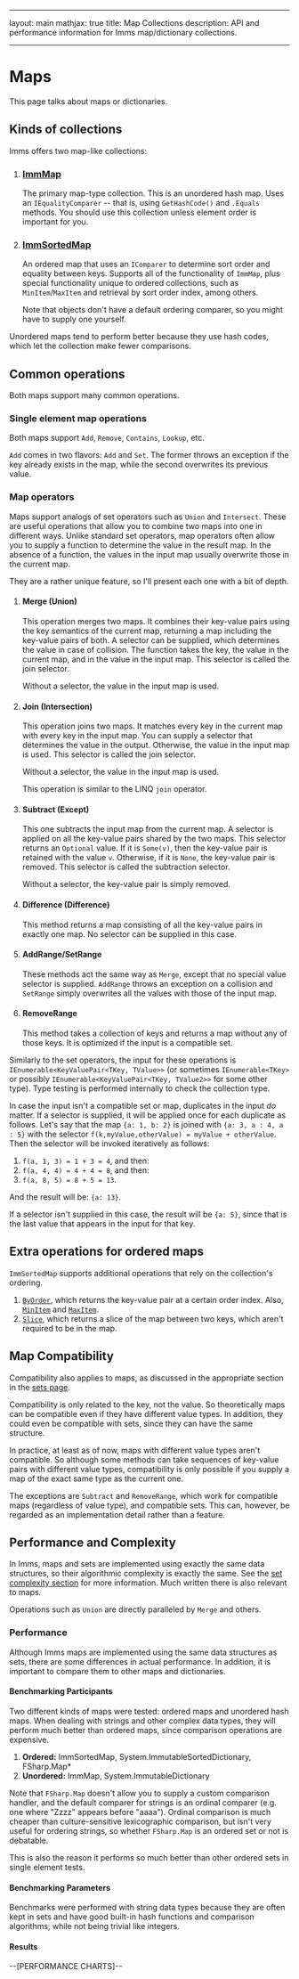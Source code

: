 ***
layout: main
mathjax: true
title: Map Collections
description: API and performance information for Imms map/dictionary collections.

***
# Maps
This page talks about maps or dictionaries.

## Kinds of collections
Imms offers two map-like collections:

1. ### [ImmMap](T:ImmMap'2)
	The primary map-type collection. This is an unordered hash map. Uses an `IEqualityComparer` -- that is, using `GetHashCode()` and `.Equals` methods. You should use this collection unless element order is important for you.
	
2. ### [ImmSortedMap](T:ImmSortedMap'2)
	An ordered map that uses an `IComparer` to determine sort order and equality between keys. Supports all of the functionality of `ImmMap`, plus special functionality unique to ordered collections, such as `MinItem`/`MaxItem` and retrieval by sort order index, among others.
	
	Note that objects don't have a default ordering comparer, so you might have to supply one yourself.

Unordered maps tend to perform better because they use hash codes, which let the collection make fewer comparisons.

## Common operations
Both maps support many common operations.

### Single element map operations
Both maps support `Add`, `Remove`, `Contains`, `Lookup`, etc.

`Add` comes in two flavors: `Add` and `Set`. The former throws an exception if the key already exists in the map, while the second overwrites its previous value.

### Map operators
Maps support analogs of set operators such as `Union` and `Intersect`. These are useful operations that allow you to combine two maps into one in different ways. Unlike standard set operators, map operators often allow you to supply a function to determine the value in the result map. In the absence of a function, the values in the input map usually overwrite those in the current map.

They are a rather unique feature, so I'll present each one with a bit of depth.

1. #### Merge (Union)

	This operation merges two maps. It combines their key-value pairs using the key semantics of the current map, returning a map including the key-value pairs of both. A selector can be supplied, which determines the value in case of collision. The function takes the key, the value in the current map, and in the value in the input map. This selector is called the join selector.
	
	Without a selector, the value in the input map is used.
	
2. #### Join (Intersection)

	This operation joins two maps. It matches every key in the current map with every key in the input map. You can supply a selector that determines the value in the output. Otherwise, the value in the input map is used. This selector is called the join selector.
	
	Without a selector, the value in the input map is used.
	
	This operation is similar to the LINQ `join` operator.
	
3. #### Subtract (Except)
	
	This one subtracts the input map from the current map. A selector is applied on all the key-value pairs shared by the two maps. This selector returns an `Optional` value. If it is `Some(v)`, then the key-value pair is retained with the value `v`. Otherwise, if it is `None`, the key-value pair is removed. This selector is called the subtraction selector.
	
	Without a selector, the key-value pair is simply removed.
	
4. #### Difference (Difference)
	This method returns a map consisting of all the key-value pairs in exactly one map. No selector can be supplied in this case.
	
5. #### AddRange/SetRange
	These methods act the same way as `Merge`, except that no special value selector is supplied. `AddRange` throws an exception on a collision and `SetRange` simply overwrites all the values with those of the input map.
	
6. #### RemoveRange
	This method takes a collection of keys and returns a map without any of those keys. It is optimized if the input is a compatible set.
	
Similarly to the set operators, the input for these operations is `IEnumerable<KeyValuePair<TKey, TValue>>` (or sometimes `IEnumerable<TKey>` or possibly `IEnumerable<KeyValuePair<TKey, TValue2>>` for some other type). Type testing is performed internally to check the collection type.

In case the input isn't a compatible set or map, duplicates in the input *do* matter. If a selector is supplied, it will be applied once for each duplicate as follows. Let's say that the map `{a: 1, b: 2}` is joined with `{a: 3, a : 4, a : 5}` with the selector `f(k,myValue,otherValue) = myValue + otherValue`. Then the selector will be invoked iteratively as follows:

1. `f(a, 1, 3) = 1 + 3 = 4`, and then:
2. `f(a, 4, 4) = 4 + 4 = 8`, and then:
3. `f(a, 8, 5) = 8 + 5 = 13`.

And the result will be: `{a: 13}`.

If a selector isn't supplied in this case, the result will be `{a: 5}`, since that is the last value that appears in the input for that key.

## Extra operations for ordered maps
`ImmSortedMap` supports additional operations that rely on the collection's ordering.

1. [`ByOrder`](M:ImmSortedMap'2.ByOrder), which returns the key-value pair at a certain order index. Also, [`MinItem`](M:ImmSortedMap'2.MinItem) and [`MaxItem`](M:ImmSortedMap'2.MaxItem).
2. [`Slice`](M:ImmSortedMap'2.Slice), which returns a slice of the map between two keys, which aren't required to be in the map.

## Map Compatibility
Compatibility also applies to maps, as discussed in the appropriate section in the [sets page](/pages/Sets#set-compatibility).

Compatibility is only related to the key, not the value. So theoretically maps can be compatible even if they have different value types. In addition, they could even be compatible with sets, since they can have the same structure.

In practice, at least as of now, maps with different value types aren't compatible. So although some methods can take sequences of key-value pairs with different value types, compatibility is only possible if you supply a map of the exact same type as the current one.

The exceptions are `Subtract` and `RemoveRange`, which work for compatible maps (regardless of value type), and compatible sets. This can, however, be regarded as an implementation detail rather than a feature.

## Performance and Complexity
In Imms, maps and sets are implemented using exactly the same data structures, so their algorithmic complexity is exactly the same. See the [set complexity section](/pages/Sets#complexity) for more information. Much written there is also relevant to maps.

Operations such as `Union` are directly paralleled by `Merge` and others.

### Performance
Although Imms maps are implemented using the same data structures as sets, there are some differences in actual performance. In addition, it is important to compare them to other maps and dictionaries. 

#### Benchmarking Participants

Two different kinds of maps were tested: ordered maps and unordered hash maps. When dealing with strings and other complex data types, they will perform much better than ordered maps, since comparison operations are expensive.

1. **Ordered:** ImmSortedMap, System.ImmutableSortedDictionary, FSharp.Map*
2. **Unordered:** ImmMap, System.ImmutableDictionary

Note that `FSharp.Map` doesn't allow you to supply a custom comparison handler, and the default comparer for strings is an ordinal comparer (e.g. one where "Zzzz" appears before "aaaa"). Ordinal comparison is much cheaper than culture-sensitive lexicographic comparison, but isn't very useful for ordering strings, so whether `FSharp.Map` is an ordered set or not is debatable.

This is also the reason it performs so much better than other ordered sets in single element tests.

#### Benchmarking Parameters
Benchmarks were performed with string data types because they are often kept in sets and have good built-in hash functions and comparison algorithms, while not being trivial like integers.

#### Results
<div data-component="CmChartSuite" data-props-suite="maps">--[PERFORMANCE CHARTS]--</div>
